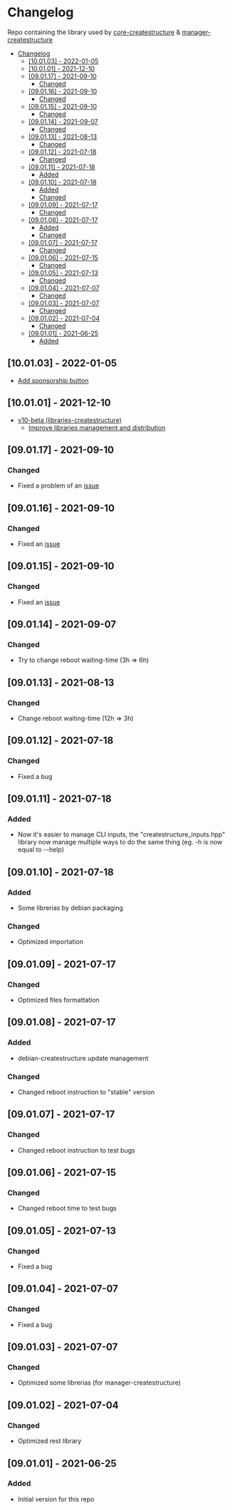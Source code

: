 # Changelog
Repo containing the library used by [core-createstructure](https://github.com/createstructure/core-createstructure) & [manager-createstructure](https://github.com/createstructure/manager-createstructure)

- [Changelog](#changelog)
  - [[10.01.03] - 2022-01-05](#100103---2022-01-05)
  - [[10.01.01] - 2021-12-10](#100101---2021-12-10)
  - [[09.01.17] - 2021-09-10](#090117---2021-09-10)
    - [Changed](#changed)
  - [[09.01.16] - 2021-09-10](#090116---2021-09-10)
    - [Changed](#changed-1)
  - [[09.01.15] - 2021-09-10](#090115---2021-09-10)
    - [Changed](#changed-2)
  - [[09.01.14] - 2021-09-07](#090114---2021-09-07)
    - [Changed](#changed-3)
  - [[09.01.13] - 2021-08-13](#090113---2021-08-13)
    - [Changed](#changed-4)
  - [[09.01.12] - 2021-07-18](#090112---2021-07-18)
    - [Changed](#changed-5)
  - [[09.01.11] - 2021-07-18](#090111---2021-07-18)
    - [Added](#added)
  - [[09.01.10] - 2021-07-18](#090110---2021-07-18)
    - [Added](#added-1)
    - [Changed](#changed-6)
  - [[09.01.09] - 2021-07-17](#090109---2021-07-17)
    - [Changed](#changed-7)
  - [[09.01.08] - 2021-07-17](#090108---2021-07-17)
    - [Added](#added-2)
    - [Changed](#changed-8)
  - [[09.01.07] - 2021-07-17](#090107---2021-07-17)
    - [Changed](#changed-9)
  - [[09.01.06] - 2021-07-15](#090106---2021-07-15)
    - [Changed](#changed-10)
  - [[09.01.05] - 2021-07-13](#090105---2021-07-13)
    - [Changed](#changed-11)
  - [[09.01.04] - 2021-07-07](#090104---2021-07-07)
    - [Changed](#changed-12)
  - [[09.01.03] - 2021-07-07](#090103---2021-07-07)
    - [Changed](#changed-13)
  - [[09.01.02] - 2021-07-04](#090102---2021-07-04)
    - [Changed](#changed-14)
  - [[09.01.01] - 2021-06-25](#090101---2021-06-25)
    - [Added](#added-3)

## [10.01.03] - 2022-01-05
- [Add sponsorship button](https://github.com/createstructure/createstructure.github.io/issues/36)

## [10.01.01] - 2021-12-10
- [v10-beta (libraries-createstructure)](https://github.com/createstructure/libraries-createstructure/issues/3)
  - [Improve libraries management and distribution](https://github.com/createstructure/libraries-createstructure/issues/)

## [09.01.17] - 2021-09-10
### Changed
- Fixed a problem of an [issue](https://github.com/createstructure/libraries-createstructure/issues/1)

## [09.01.16] - 2021-09-10
### Changed
- Fixed an [issue](https://github.com/createstructure/libraries-createstructure/issues/2)

## [09.01.15] - 2021-09-10
### Changed
- Fixed an [issue](https://github.com/createstructure/libraries-createstructure/issues/1)

## [09.01.14] - 2021-09-07
### Changed
- Try to change reboot waiting-time (3h => 6h)

## [09.01.13] - 2021-08-13
### Changed
- Change reboot waiting-time (12h => 3h)

## [09.01.12] - 2021-07-18
### Changed
- Fixed a bug

## [09.01.11] - 2021-07-18
### Added
- Now it's easier to manage CLI inputs, the "createstructure_inputs.hpp" library now manage multiple ways to do the same thing (eg. -h is now equal to --help)

## [09.01.10] - 2021-07-18
### Added
- Some librerias by debian packaging
### Changed
- Optimized importation

## [09.01.09] - 2021-07-17
### Changed
- Optimized files formattation

## [09.01.08] - 2021-07-17
### Added
- debian-createstructure update management
### Changed
- Changed reboot instruction to "stable" version

## [09.01.07] - 2021-07-17
### Changed
- Changed reboot instruction to test bugs

## [09.01.06] - 2021-07-15
### Changed
- Changed reboot time to test bugs

## [09.01.05] - 2021-07-13
### Changed
- Fixed a bug

## [09.01.04] - 2021-07-07
### Changed
- Fixed a bug

## [09.01.03] - 2021-07-07
### Changed
- Optimized some librerias (for manager-createstructure)

## [09.01.02] - 2021-07-04
### Changed
- Optimized rest library

## [09.01.01] - 2021-06-25
### Added
- Initial version for this repo
